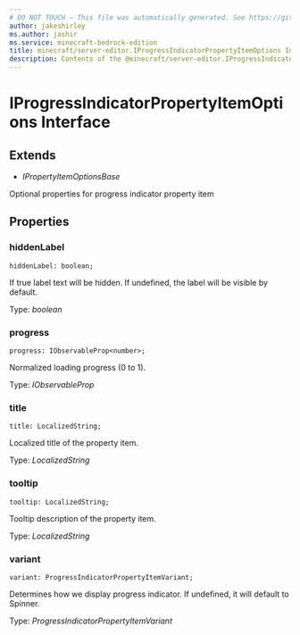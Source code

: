 ```yaml
---
# DO NOT TOUCH — This file was automatically generated. See https://github.com/mojang/minecraftapidocsgenerator to modify descriptions, examples, etc.
author: jakeshirley
ms.author: jashir
ms.service: minecraft-bedrock-edition
title: minecraft/server-editor.IProgressIndicatorPropertyItemOptions Interface
description: Contents of the @minecraft/server-editor.IProgressIndicatorPropertyItemOptions class.
---
```

# IProgressIndicatorPropertyItemOptions Interface

## Extends
- *IPropertyItemOptionsBase*

Optional properties for progress indicator property item

## Properties

### **hiddenLabel**
`hiddenLabel: boolean;`

If true label text will be hidden. If undefined, the label will be visible by default.

Type: *boolean*

### **progress**
`progress: IObservableProp<number>;`

Normalized loading progress (0 to 1).

Type: *IObservableProp<number>*

### **title**
`title: LocalizedString;`

Localized title of the property item.

Type: *LocalizedString*

### **tooltip**
`tooltip: LocalizedString;`

Tooltip description of the property item.

Type: *LocalizedString*

### **variant**
`variant: ProgressIndicatorPropertyItemVariant;`

Determines how we display progress indicator. If undefined, it will default to Spinner.

Type: *ProgressIndicatorPropertyItemVariant*
